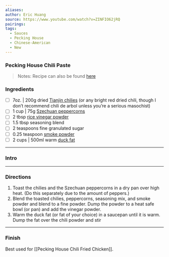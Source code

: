 ```yaml
---
aliases: 
author: Eric Huang
source: https://www.youtube.com/watch?v=ZINFIO62jRQ
pairings:
tags:
  - Sauces
  - Pecking House
  - Chinese-American	
  - New
---
```

### Pecking House Chili Paste

>Notes: Recipe can also be found [here](https://www.vice.com/en/article/pecking-house-chili-fried-chicken-recipe/)

### Ingredients
- [ ] 7oz. | 200g dried [Tianjin chilies](https://www.webstaurantstore.com/panda-5-lb-tianjin-red-chilies/9991900220.html?utm_source=google&utm_medium=cpc&utm_campaign=GoogleShopping&gclid=Cj0KCQiAweaNBhDEARIsAJ5hwbfBNCrKpIqhD9gZ4Y3vmQS35JPnJ03lMwUnChDbDpILUKS4AvcjmYoaAsO_EALw_wcB) (or any bright red dried chili, though I don’t recommend chili de arbol unless you’re a serious masochist)
- [ ] 1 cup | 75g [Szechuan peppercorns](https://thespiceway.com/products/szechuan-peppercorns?variant=38050492907692&currency=USD&utm_medium=product_sync&utm_source=google&utm_content=sag_organic&utm_campaign=sag_organic&utm_campaign=gs-2019-04-19&utm_source=google&utm_medium=smart_campaign&gclid=Cj0KCQiAweaNBhDEARIsAJ5hwbfn_IrtryoNWSCO8EFqWuz-yl33wTuoPLR_QucSG34QWfQJQdIH__waAv1QEALw_wcB)
- [ ] 2 tbsp [rice vinegar powder](https://modernistpantry.com/products/rice-vinegar-powder.html?gclid=Cj0KCQiAweaNBhDEARIsAJ5hwbfjjVloMqNa-SWF9fMnDDfCOjhlONuvEb_iyYtZdYAV8rh4ALaMgAgaAsSUEALw_wcB)
- [ ] 1.5 tbsp seasoning blend
- [ ] 2 teaspoons fine granulated sugar
- [ ] 0.25 teaspoon [smoke powder](https://www.mercato.com/item/hickory-smoke-flavor-powder-45-grams/1370051?featuredStoreId=1487&region_id=71008887&utm_source=google&utm_medium=cpc&utm_term=engine:google%7Ccampaignid:11590164885%7Cadid:478895459662%7Cgclid:Cj0KCQiAweaNBhDEARIsAJ5hwbeZwwtYWvu4zQNldtSTmot3gaEugnIwuNFqzGS1LqijSgvQSvjg59MaAvv1EALw_wcB&gclid=Cj0KCQiAweaNBhDEARIsAJ5hwbeZwwtYWvu4zQNldtSTmot3gaEugnIwuNFqzGS1LqijSgvQSvjg59MaAvv1EALw_wcB)
- [ ] 2 cups | 500ml warm [duck fat](https://www.iherb.com/pr/epic-bar-traditional-duck-fat-11-oz-312-g/86445?gclid=Cj0KCQiAweaNBhDEARIsAJ5hwbdT0wDOn3EjFXJ898uoHhV11c0zT5WmHbxdcFyQSGjyW80arTNQ9UUaAirqEALw_wcB)

---
### Intro


---
### Directions
1. Toast the chilies and the Szechuan peppercorns in a dry pan over high heat. (Do this separately due to the amount of peppers.)
2. Blend the toasted chilies, peppercorns, seasoning mix, and smoke powder and blend to a fine powder. Dump the powder to a heat safe bowl (or pan) and add the vinegar powder.
3. Warm the duck fat (or fat of your choice) in a saucepan until it is warm. Dump the fat over the chili powder and stir

---
### Finish

Best used for [[Pecking House Chili Fried Chicken]].